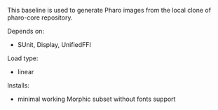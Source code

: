 This baseline is used to generate Pharo images from the local clone of pharo-core repository. 

Depends on:
- SUnit, Display, UnifiedFFI

Load type: 
- linear

Installs:
- minimal working Morphic subset without fonts support